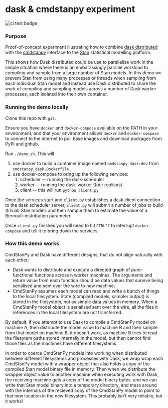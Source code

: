 dask & cmdstanpy experiment
===========================


![ci test badge](https://github.com/fcostin/cmdstanpy_dask_experiment/actions/workflows/test.yml/badge.svg)


### Purpose

Proof-of-concept experiment illustrating how to combine [dask distributed](http://distributed.dask.org) with the [cmdstanpy](https://github.com/stan-dev/cmdstanpy) interface to the [Stan](https://mc-stan.org/) statistical modelling platform.

This shows how Dask distributed could be use to parallelise work in the simple situation where there is an embarassingly parallel workload to compiling and sample from a large number of Stan models.  In this demo we prevent Stan from using many processes or threads when sampling from each individual Stan model and instead use Dask distributed to share the work of compiling and sampling models across a number of Dask worker processes, each isolated into their own container.

### Running the demo locally

Clone this repo with `git`.

Ensure you have `docker` and `docker-compose` available on the PATH in your environment, and that your environment allows `docker` and `docker-compose` to connect to the internet to pull base images and download packages from PyPI and github.

Run `./demo.sh`. This will

1.  use docker to build a container image named `cmdstanpy_dask:dev` from `cmdstanpy_dask.Dockerfile`
2.  use docker-compose to bring up the following services:
    1.  scheduler -- running the dask-scheduler
    2.  worker -- running the dask-worker (four replicas)
    3.  client -- this will run `python client.py`

Once the services start and `client.py` establishes a dask client connection to the dask scheduler server, `client.py` will submit a number of jobs to build (trivial) Stan models and then sample them to estimate the value of a Bernoulli distribution parameter.

Once `client.py` finishes you will need to hit `CTRL^C` to interrupt `docker-compose` and tell it to bring down the services.

### How this demo works

CmdStanPy and Dask have different designs, that do not align naturally with each other:

*	Dask wants to distribute and execute a directed graph of pure-functional functions across n worker machines. The arguments and return value from each function should be data values that survive being serialised and sent over the wire to new machine.
*	CmdStanPy assumes each model can read and write a bunch of things to the local filesystem. State (compiled models, sampler output) is stored in the filesystem, not as simple data values in memory. When a CmdStanPy model object is serialised sent over the wire, all the files it references in the local filesystem are not transferred.

By default, if you attempt to use Dask to compile a CmdStanPy model on machine A, then distribute the model value to machine B and then sample from that model on machine B, it doesn't work, as machine B tries to read the filesytem paths stored internally in the model, but then cannot find those files as the machines have different filesystems.

In order to coerce CmdStanPy models into working when distributed between different filesystems and processes with Dask, we wrap wrap each CmdStanPy model with a wrapper object that also holds a copy of the compiled Stan model binary file in memory. Then when we distribute the wrapper object value to another machine when executing work with Dask, the receiving machine gets a copy of the model binary bytes, and we can write that Stan model binary into a temporary directory, and mess around with the internals of the recieved copy of the CmdStanPy model to point to that new location in the new filesystem.  This probably isn't very reliable, but it works!

